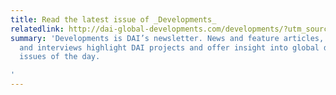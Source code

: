 ```yaml
---
title: Read the latest issue of _Developments_
relatedlink: http://dai-global-developments.com/developments/?utm_source=daidotcom
summary: 'Developments is DAI’s newsletter. News and feature articles, opinion pieces,
  and interviews highlight DAI projects and offer insight into global development
  issues of the day.

'
---
```



